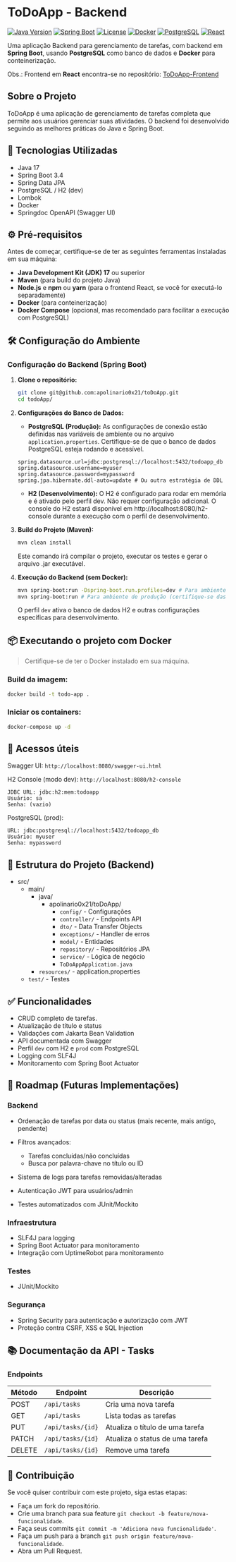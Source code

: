 # ToDoApp - Backend


[![Java Version](https://img.shields.io/badge/Java-17-blue.svg)](https://openjdk.org/)
[![Spring Boot](https://img.shields.io/badge/Spring_Boot-3.4-green.svg)](https://spring.io/projects/spring-boot)
[![License](https://img.shields.io/badge/License-MIT-yellow.svg)](https://opensource.org/licenses/MIT)
[![Docker](https://img.shields.io/badge/Docker-20.10.7-blue.svg)](https://www.docker.com/)
[![PostgreSQL](https://img.shields.io/badge/PostgreSQL-14.1-orange.svg)](https://www.postgresql.org/)
[![React](https://img.shields.io/badge/React-17.0.2-lightblue.svg)](https://reactjs.org/)


Uma aplicação Backend para gerenciamento de tarefas, com backend em **Spring Boot**, usando **PostgreSQL** como banco de dados e **Docker** para conteinerização.

Obs.: Frontend em **React** encontra-se no repositório: [ToDoApp-Frontend](https://github.com/apolinario0x21/toDoApp_Frontend)


## Sobre o Projeto
ToDoApp é uma aplicação de gerenciamento de tarefas completa que permite aos usuários gerenciar suas atividades.
O backend foi desenvolvido seguindo as melhores práticas do Java e Spring Boot.


## 🚀 Tecnologias Utilizadas
- Java 17
- Spring Boot 3.4
- Spring Data JPA
- PostgreSQL / H2 (dev)
- Lombok
- Docker
- Springdoc OpenAPI (Swagger UI)


## ⚙️ Pré-requisitos

Antes de começar, certifique-se de ter as seguintes ferramentas instaladas em sua máquina:

- **Java Development Kit (JDK) 17** ou superior
- **Maven** (para build do projeto Java)
- **Node.js** e **npm** ou **yarn** (para o frontend React, se você for executá-lo separadamente)
- **Docker** (para conteinerização)
- **Docker Compose** (opcional, mas recomendado para facilitar a execução com PostgreSQL)


## 🛠️ Configuração do Ambiente

### Configuração do Backend (Spring Boot)

1.  **Clone o repositório:**
    ```bash
    git clone git@github.com:apolinario0x21/toDoApp.git
    cd todoApp/ 
    ```

2.  **Configurações do Banco de Dados:**
    - **PostgreSQL (Produção):** As configurações de conexão estão definidas nas variáveis de ambiente ou no arquivo `application.properties`. Certifique-se de que o banco de dados PostgreSQL esteja rodando e acessível.
    ```
    spring.datasource.url=jdbc:postgresql://localhost:5432/todoapp_db
    spring.datasource.username=myuser
    spring.datasource.password=mypassword
    spring.jpa.hibernate.ddl-auto=update # Ou outra estratégia de DDL
    ```
    - **H2 (Desenvolvimento):** O H2 é configurado para rodar em memória e é ativado pelo perfil dev. Não requer configuração adicional. O console do H2 estará disponível em http://localhost:8080/h2-console durante a execução com o perfil de desenvolvimento.


3. **Build do Projeto (Maven):**
    ```bash
    mvn clean install
    ```
   Este comando irá compilar o projeto, executar os testes e gerar o arquivo .jar executável.


4.  **Execução do Backend (sem Docker):**
    ```bash
    mvn spring-boot:run -Dspring-boot.run.profiles=dev # Para ambiente de desenvolvimento com H2
    mvn spring-boot:run # Para ambiente de produção (certifique-se das configurações do PostgreSQL)
    ```
    O perfil `dev` ativa o banco de dados H2 e outras configurações específicas para desenvolvimento.    


## 📦 Executando o projeto com Docker

> Certifique-se de ter o Docker instalado em sua máquina.

### Build da imagem:

```bash
docker build -t todo-app .
```

### Iniciar os containers:

```bash
docker-compose up -d
```


## 🧪 Acessos úteis
Swagger UI: `http://localhost:8080/swagger-ui.html`

H2 Console (modo dev): `http://localhost:8080/h2-console`

    JDBC URL: jdbc:h2:mem:todoapp
    Usuário: sa
    Senha: (vazio)

PostgreSQL (prod):

    URL: jdbc:postgresql://localhost:5432/todoapp_db
    Usuário: myuser
    Senha: mypassword


## 📂 Estrutura do Projeto (Backend)
- src/
    - main/
        - java/
            - apolinario0x21/toDoApp/
                - `config/` - Configurações
                - `controller/` - Endpoints API
                - `dto/` - Data Transfer Objects
                - `exceptions/` - Handler de erros
                - `model/` - Entidades
                - `repository/` - Repositórios JPA
                - `service/` - Lógica de negócio
                - `ToDoAppApplication.java`
        - `resources/` - application.properties
    - `test/` - Testes


## ✅ Funcionalidades
- CRUD completo de tarefas.
- Atualização de título e status
- Validações com Jakarta Bean Validation
- API documentada com Swagger
- Perfil `dev` com H2 e `prod` com PostgreSQL
- Logging com SLF4J
- Monitoramento com Spring Boot Actuator

## 🔮 Roadmap (Futuras Implementações)
### Backend
- Ordenação de tarefas por data ou status (mais recente, mais antigo, pendente)
- Filtros avançados:

  - Tarefas concluídas/não concluídas
  - Busca por palavra-chave no título ou ID

- Sistema de logs para tarefas removidas/alteradas
- Autenticação JWT para usuários/admin
- Testes automatizados com JUnit/Mockito

### Infraestrutura
- SLF4J para logging
- Spring Boot Actuator para monitoramento
- Integração com UptimeRobot para monitoramento

### Testes
- JUnit/Mockito

### Segurança
- Spring Security para autenticação e autorização com JWT
- Proteção contra CSRF, XSS e SQL Injection


## 📚 Documentação da API - Tasks
### Endpoints

| Método | Endpoint                | Descrição                          |
|--------|-------------------------|------------------------------------|
| POST   | `/api/tasks`            | Cria uma nova tarefa               |
| GET    | `/api/tasks`            | Lista todas as tarefas             |
| PUT    | `/api/tasks/{id}`       | Atualiza o título de uma tarefa    |
| PATCH  | `/api/tasks/{id}`       | Atualiza o status de uma tarefa    |
| DELETE | `/api/tasks/{id}`       | Remove uma tarefa                  |


## 🤝 Contribuição
Se você quiser contribuir com este projeto, siga estas etapas:

- Faça um fork do repositório.
- Crie uma branch para sua feature `git checkout -b feature/nova-funcionalidade`.
- Faça seus commits `git commit -m 'Adiciona nova funcionalidade'`.
- Faça um push para a branch `git push origin feature/nova-funcionalidade`.
- Abra um Pull Request.
